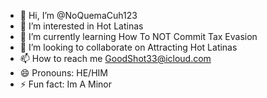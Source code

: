 - 👋 Hi, I’m @NoQuemaCuh123
- 👀 I’m interested in Hot Latinas
- 🌱 I’m currently learning How To NOT Commit Tax Evasion
- 💞️ I’m looking to collaborate on Attracting Hot Latinas
- 📫 How to reach me GoodShot33@icloud.com
- 😄 Pronouns: HE/HIM
- ⚡ Fun fact: Im A Minor

<!---
NoQuemaCuh123/NoQuemaCuh123 is a ✨ special ✨ repository because its `README.md` (this file) appears on your GitHub profile.
You can click the Preview link to take a look at your changes.
--->
